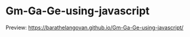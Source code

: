 # Gm-Ga-Ge-using-javascript

Preview: https://barathelangovan.github.io/Gm-Ga-Ge-using-javascript/
<img src="https://media.geeksforgeeks.org/wp-content/cdn-uploads/mypic.png" alt="">
